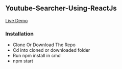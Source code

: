## Youtube-Searcher-Using-ReactJs
[Live Demo](https://sam-youtube-api.surge.sh)

### Installation
- Clone Or Download The Repo
- Cd into cloned or downloaded folder
- Run npm install in cmd
- npm start